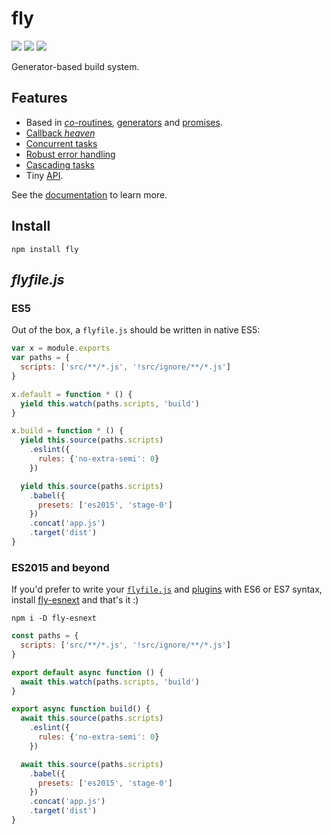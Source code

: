 # fly

[![](https://img.shields.io/travis/bucaran/fly.svg)](https://travis-ci.org/bucaran/fly)
[![](http://img.shields.io/npm/dm/fly.svg)](https://npmjs.org/package/fly)
[![](https://img.shields.io/npm/v/fly.svg)](https://npmjs.org/package/fly)

Generator-based build system.

## Features

* Based in [_co_-routines](https://medium.com/@tjholowaychuk/callbacks-vs-coroutines-174f1fe66127), [generators](https://developer.mozilla.org/en-US/docs/Web/JavaScript/Reference/Statements/function*) and [promises](https://developer.mozilla.org/en-US/docs/Web/JavaScript/Reference/Global_Objects/Promise).
* [Callback _heaven_](http://jakearchibald.com/2014/es7-async-functions/)
* [Concurrent tasks](https://github.com/flyjs/fly/blob/master/docs/README.md#features)
* [Robust error handling](https://medium.com/@tjholowaychuk/callbacks-vs-coroutines-174f1fe66127)
* [Cascading tasks](https://github.com/flyjs/fly/blob/master/CHANGELOG.md#cascading-tasks) 
* Tiny [API](https://github.com/flyjs/fly/blob/master/docs/README.md#api).

See the [documentation](/docs/README.md) to learn more.

## Install

```
npm install fly
```

## *flyfile.js*

### ES5

Out of the box, a `flyfile.js` should be written in native ES5:

```js
var x = module.exports
var paths = {
  scripts: ['src/**/*.js', '!src/ignore/**/*.js']
}

x.default = function * () {
  yield this.watch(paths.scripts, 'build')
}

x.build = function * () {
  yield this.source(paths.scripts)
    .eslint({
      rules: {'no-extra-semi': 0}
    })

  yield this.source(paths.scripts)
    .babel({
      presets: ['es2015', 'stage-0']
    })
    .concat('app.js')
    .target('dist')
}
```

### ES2015 and beyond

If you'd prefer to write your [`flyfile.js`](https://github.com/brj/fly/blob/master/docs/README.md#flyfiles) and [plugins](https://github.com/brj/fly/blob/master/docs/README.md#plugins) with ES6 or ES7 syntax, install [fly-esnext](https://github.com/lukeed/fly-esnext) and that's it :)

```
npm i -D fly-esnext
```

```js
const paths = {
  scripts: ['src/**/*.js', '!src/ignore/**/*.js']
}

export default async function () {
  await this.watch(paths.scripts, 'build')
}

export async function build() {
  await this.source(paths.scripts)
    .eslint({
      rules: {'no-extra-semi': 0}
    })

  await this.source(paths.scripts)
    .babel({
      presets: ['es2015', 'stage-0']
    })
    .concat('app.js')
    .target('dist')
}
```


